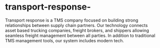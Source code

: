 # transport-response-
Transport response is a TMS company focused on building strong relationships between supply chain partners. Our technology connects asset based trucking companies, freight brokers, and shippers allowing seamless freight management between all parties. In addition to traditional TMS management tools, our system includes modern tech.
